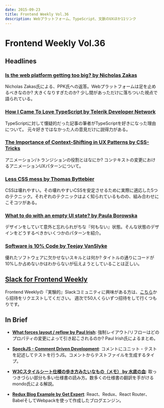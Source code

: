 ```yaml
---
date: 2015-09-23
title: Frontend Weekly Vol.36
description: Webプラットフォーム、TypeScript、文脈のUXほか11リンク
---
```


# Frontend Weekly Vol.36

## Headlines

### [Is the web platform getting too big? by Nicholas Zakas](https://www.nczonline.net/blog/2015/09/is-the-web-platform-getting-too-big/)

Nicholas Zakas氏による、PPK氏への返答。Webプラットフォームは足を止めるべきなのか? 大きくなりすぎたのか? 少し間があっただけに落ちついた視点で語られている。

### [How I Came To Love TypeScript by Telerik Developer Network](http://developer.telerik.com/featured/how-i-came-to-love-typescript/)

TypeScriptに対して懐疑的だった記事の筆者がTypeScriptを好きになった理由について。   元々好きではなかった人の意見だけに説得力がある。

### [The Importance of Context-Shifting in UX Patterns by CSS-Tricks](https://css-tricks.com/the-importance-of-context-shifting-in-ux-patterns/)

アニメーション/トランジションの役割とはなにか? コンテキストの変更におけるアニメーションUXパターンについて。

### [Less CSS mess by Thomas Byttebier](http://thomasbyttebier.be/blog/less-css-mess)

CSSは壊れやすい。その壊れやすいCSSを安定させるために実際に適応した5つのテクニック。それぞれのテクニックはよく知られているものの、組み合わせにこそコツがある。

### [What to do with an empty UI state? by Paula Borowska](http://paulaborowska.com/what-to-do-with-an-empty-ui-state/)

デザインをしていて意外と忘れられがちな『何もない』状態。そんな状態のデザインをどうするべきかいくつかのパターンを紹介。

### [Software is 10% Code by Teejay VanSlyke](http://www.guilded.co/blog/2015/07/16/software-is-10-percent-code.html)

優れたソフトウェアに欠かせないスキルとは何か? タイトルの通りにコードが10%しか占めないかはわからないが伝えようとしていることは正しい。

## [Slack for Frontend Weekly](https://studiomohawk.typeform.com/to/Kj8Gaj)

Frontend Weeklyの『実験的』Slackコミュニティに興味がある方は、[こちら](https://studiomohawk.typeform.com/to/Kj8Gaj)から招待をリクエストしてください。 週次で50人くらいずつ招待をして行くつもりです。

## In Brief

- [**What forces layout / reflow by Paul Irish**](https://gist.github.com/paulirish/5d52fb081b3570c81e3a): 強制レイアウト/リフローはどのプロパティの変更によって引き起こされるのか? Paul Irish氏によるまとめ。 

- [**SpeckJS - Comment Driven Development**](http://speckjs.github.io/): コメントにユニット・テストを記述してテストを行うJS。コメントからテストファイルを生成するタイプ。

- [**W3Cスタイルシート仕様の歩き方みたいなもの（メモ） by 水底の血**](http://momdo.hatenablog.jp/entry/20150911/1441977908): 取っつきづらい部分も多い仕様書の読み方。数多くの仕様書の翻訳を手がけるmondo氏による解説。

- [**Redux Blog Example by Get Expert**](https://github.com/GetExpert/redux-blog-example): React、Redux、React Router、BabelそしてWebpackを使って作成したブログエンジン。


